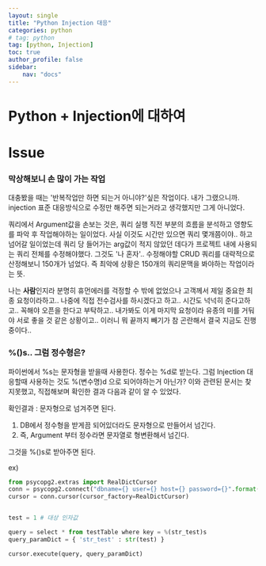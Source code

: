 ```yaml
---
layout: single
title: "Python Injection 대응"
categories: python
# tag: python
tag: [python, Injection]
toc: true
author_profile: false
sidebar:
    nav: "docs"
---
```


  

# Python + Injection에 대하여



# Issue

### 막상해보니 손 많이 가는 작업

대충봤을 때는 '반복작업만 하면 되는거 아니야?'싶은 작업이다. 내가 그랬으니까. injection 표준 대응방식으로 수정만 해주면 되는거라고 생각했지만 그게 아니었다.

쿼리에서 Argument값을 손보는 것은, 쿼리 실행 직전 부분의 흐름을 분석하고 영향도를 파악 후 작업해야하는 일이었다. 사실 이것도 시간만 있으면 쿼리 몇개쯤이야.. 하고 넘어갈 일이었는데 쿼리 당 들어가는 arg값이 적지 않았던 데다가 프로젝트 내에 사용되는 쿼리 전체를 수정해야했다. 그것도 '나 혼자'.. 수정해야할 CRUD 쿼리를 대략적으로 산정해보니 150개가 넘었다. 즉 최악에 상황은 150개의 쿼리문맥을 봐야하는 작업이라는 뜻.

나는 **사람**인지라 분명히 휴먼에러를 걱정할 수 밖에 없었으나 고객께서 제일 중요한 최종 요청이라하고.. 나중에 직접 전수검사를 하시겠다고 하고.. 시간도 넉넉히 준다고하고.. 꼭해야 오픈을 한다고 부탁하고.. 내가봐도 이게 마지막 요청이라 유종의 미를 거둬야 서로 좋을 것 같은 상황이고.. 이러니 뭐 끝까지 빼기가 참 곤란해서 결국 지금도 진행중이다..

### %()s.. 그럼 정수형은?

파이썬에서 %s는 문자형을 받을때 사용한다. 정수는 %d로 받는다.
그럼 Injection 대응할때 사용하는 것도 %(변수명)d 으로 되어야하는거 아닌가?
이와 관련된 문서는 찾지못했고, 직접해보며 확인한 결과 다음과 같이 알 수 있었다.

확인결과 : 문자형으로 넘겨주면 된다. 

1. DB에서 정수형을 받게끔 되어있더라도 문자형으로 만들어서 넘긴다.
2. 즉, Argument 부터 정수라면 문자열로 형변환해서 넘긴다.

그것을 %()s로 받아주면 된다.

ex)

```python
from psycopg2.extras import RealDictCursor
conn = psycopg2.connect("dbname={} user={} host={} password={}".format(db_name, db_user, db_host, db_pass))
cursor = conn.cursor(cursor_factory=RealDictCursor)


test = 1 # 대상 인자값

query = select * from testTable where key = %(str_test)s
query_paramDict = { 'str_test' : str(test) }

cursor.execute(query, query_paramDict)
```

